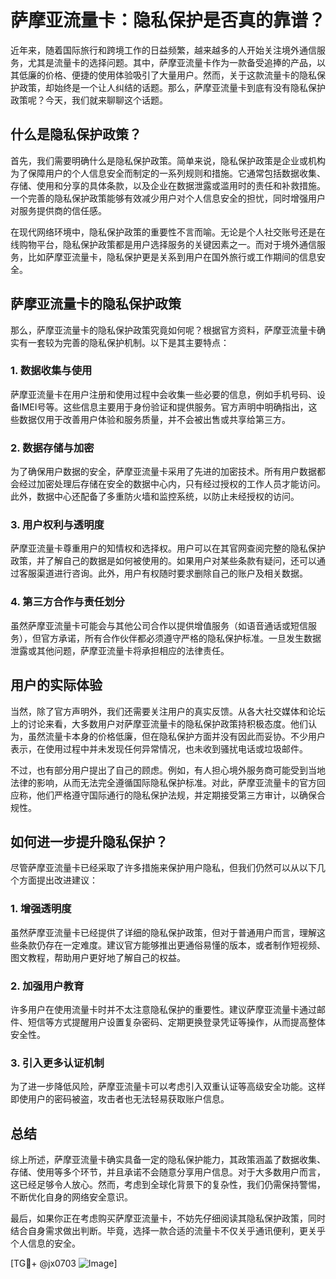 # 萨摩亚流量卡：隐私保护是否真的靠谱？

近年来，随着国际旅行和跨境工作的日益频繁，越来越多的人开始关注境外通信服务，尤其是流量卡的选择问题。其中，萨摩亚流量卡作为一款备受追捧的产品，以其低廉的价格、便捷的使用体验吸引了大量用户。然而，关于这款流量卡的隐私保护政策，却始终是一个让人纠结的话题。那么，萨摩亚流量卡到底有没有隐私保护政策呢？今天，我们就来聊聊这个话题。

## 什么是隐私保护政策？

首先，我们需要明确什么是隐私保护政策。简单来说，隐私保护政策是企业或机构为了保障用户的个人信息安全而制定的一系列规则和措施。它通常包括数据收集、存储、使用和分享的具体条款，以及企业在数据泄露或滥用时的责任和补救措施。一个完善的隐私保护政策能够有效减少用户对个人信息安全的担忧，同时增强用户对服务提供商的信任感。

在现代网络环境中，隐私保护政策的重要性不言而喻。无论是个人社交账号还是在线购物平台，隐私保护政策都是用户选择服务的关键因素之一。而对于境外通信服务，比如萨摩亚流量卡，隐私保护更是关系到用户在国外旅行或工作期间的信息安全。

## 萨摩亚流量卡的隐私保护政策

那么，萨摩亚流量卡的隐私保护政策究竟如何呢？根据官方资料，萨摩亚流量卡确实有一套较为完善的隐私保护机制。以下是其主要特点：

### 1. 数据收集与使用
萨摩亚流量卡在用户注册和使用过程中会收集一些必要的信息，例如手机号码、设备IMEI号等。这些信息主要用于身份验证和提供服务。官方声明中明确指出，这些数据仅用于改善用户体验和服务质量，并不会被出售或共享给第三方。

### 2. 数据存储与加密
为了确保用户数据的安全，萨摩亚流量卡采用了先进的加密技术。所有用户数据都会经过加密处理后存储在安全的数据中心内，只有经过授权的工作人员才能访问。此外，数据中心还配备了多重防火墙和监控系统，以防止未经授权的访问。

### 3. 用户权利与透明度
萨摩亚流量卡尊重用户的知情权和选择权。用户可以在其官网查阅完整的隐私保护政策，并了解自己的数据是如何被使用的。如果用户对某些条款有疑问，还可以通过客服渠道进行咨询。此外，用户有权随时要求删除自己的账户及相关数据。

### 4. 第三方合作与责任划分
虽然萨摩亚流量卡可能会与其他公司合作以提供增值服务（如语音通话或短信服务），但官方承诺，所有合作伙伴都必须遵守严格的隐私保护标准。一旦发生数据泄露或其他问题，萨摩亚流量卡将承担相应的法律责任。

## 用户的实际体验

当然，除了官方声明外，我们还需要关注用户的真实反馈。从各大社交媒体和论坛上的讨论来看，大多数用户对萨摩亚流量卡的隐私保护政策持积极态度。他们认为，虽然流量卡本身的价格低廉，但在隐私保护方面并没有因此而妥协。不少用户表示，在使用过程中并未发现任何异常情况，也未收到骚扰电话或垃圾邮件。

不过，也有部分用户提出了自己的顾虑。例如，有人担心境外服务商可能受到当地法律的影响，从而无法完全遵循国际隐私保护标准。对此，萨摩亚流量卡的官方回应称，他们严格遵守国际通行的隐私保护法规，并定期接受第三方审计，以确保合规性。

## 如何进一步提升隐私保护？

尽管萨摩亚流量卡已经采取了许多措施来保护用户隐私，但我们仍然可以从以下几个方面提出改进建议：

### 1. 增强透明度
虽然萨摩亚流量卡已经提供了详细的隐私保护政策，但对于普通用户而言，理解这些条款仍存在一定难度。建议官方能够推出更通俗易懂的版本，或者制作短视频、图文教程，帮助用户更好地了解自己的权益。

### 2. 加强用户教育
许多用户在使用流量卡时并不太注意隐私保护的重要性。建议萨摩亚流量卡通过邮件、短信等方式提醒用户设置复杂密码、定期更换登录凭证等操作，从而提高整体安全性。

### 3. 引入更多认证机制
为了进一步降低风险，萨摩亚流量卡可以考虑引入双重认证等高级安全功能。这样即使用户的密码被盗，攻击者也无法轻易获取账户信息。

## 总结

综上所述，萨摩亚流量卡确实具备一定的隐私保护能力，其政策涵盖了数据收集、存储、使用等多个环节，并且承诺不会随意分享用户信息。对于大多数用户而言，这已经足够令人放心。然而，考虑到全球化背景下的复杂性，我们仍需保持警惕，不断优化自身的网络安全意识。

最后，如果你正在考虑购买萨摩亚流量卡，不妨先仔细阅读其隐私保护政策，同时结合自身需求做出判断。毕竟，选择一款合适的流量卡不仅关乎通讯便利，更关乎个人信息的安全。

[TG💪+ @jx0703 ![Image](https://github.com/user-attachments/assets/dbca1d08-cadb-493c-b0ec-ad6f7a83f270)]